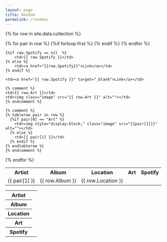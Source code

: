 ```yaml
---
layout: page
title: Random
permalink: /random/
---
```




<data value="{{ site.data.collection.size }}" id="total_albums"></data>
<data id="random_line_number"></data>



<table id="record_collection" hidden>
<tr>
        <th>Artist</th>
		<th>Album</th>
		<th>Location</th>
		<th>Art</th>
		<th>Spotify</th>
</tr>

{% for row in site.data.collection %}
<tr id={{forloop.index}}>
	{% for pair in row %}
		{%if forloop.first %}
			<td>{{ pair[1] }}</td>
		{% endif %}
	{% endfor %}
	<td>{{ row.Album }}</td>
	<td>{{ row.Location }}</td>
	<td><img class="image" src="{{ row.Art }}" alt=""></td>
	
	{%if row.Spotify == nil  %}
		<td>{{ row.Spotify }}</td>
	{% else %}
		<td><a href="{{row.Spotify}}">Link</a></td>
	{% endif %}
	
	<td><a href="{{ row.Spotify }}" target="_blank">Link</a></td>
	
	{% comment %}
	<td>{{ row.Art }}</td>
	<td><img class="image" src="{{ row.Art }}" alt=""></td>
	{% endcomment %}
	
	{% comment %}
	{% tablerow pair in row %}
	  {%if pair[0] == "Art" %}
		<td><img style="display:block;" class="image" src="{{pair[1]}}" alt=""></td>
	  {% else %}	
        <td>{{ pair[1] }}</td>
	  {% endif %}
    {% endtablerow %}
	{% endcomment %}
</tr>
{% endfor %}
</table>

 

<table id="random_record">
<tr>
    <th>Artist</th>
	<td id="random_record_artist" ></td>
</tr>
<tr>
	<th>Album</th>
	<td id="random_record_album"></td>
</tr>
<tr>
	<th>Location</th>
	<td id="random_record_location"></td>
</tr>
<tr>
	<th>Art</th>
	<td id="random_record_art"></td>
</tr>
<tr>
	<th>Spotify</th>
	<td id="random_record_spotify"></td>
</tr>


	

</table>

<script>
function randomIntFromInterval(min, max) { // min and max included 
  return Math.floor(Math.random() * (max - min + 1) + min)
}

const article = document.getElementById("total_albums");
var random_line_number = randomIntFromInterval(1, article.value);
var row = document.querySelector(`[id=${CSS.escape(random_line_number)}]`);

const random_artist = row.cells[0].innerHTML;
const random_album = row.cells[1].innerHTML;
const random_location = row.cells[2].innerHTML;
const random_art = row.cells[3].innerHTML;
const random_spotify = row.cells[4].innerHTML;

var temp = document.getElementById("random_record_artist");
temp.innerHTML = random_artist;
temp = document.getElementById("random_record_album");
temp.innerHTML = random_album;
temp = document.getElementById("random_record_location");
temp.innerHTML = random_location;
temp = document.getElementById("random_record_art");
temp.innerHTML = random_art;
temp = document.getElementById("random_record_spotify");
temp.innerHTML = random_spotify;

</script>  

<style>
td {
  text-align: center;
}
</style>

